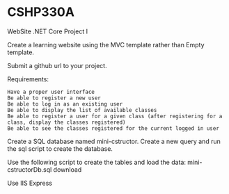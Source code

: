 # CSHP330A

WebSite .NET Core Project I

Create a learning website using the MVC template rather than Empty template.

Submit a github url to your project.

Requirements:

    Have a proper user interface
    Be able to register a new user
    Be able to log in as an existing user
    Be able to display the list of available classes
    Be able to register a user for a given class (after registering for a class, display the classes registered)
    Be able to see the classes registered for the current logged in user

Create a SQL database named mini-cstructor. Create a new query and run the sql script to create the database.

Use the following script to create the tables and load the data: mini-cstructorDb.sql download

Use IIS Express